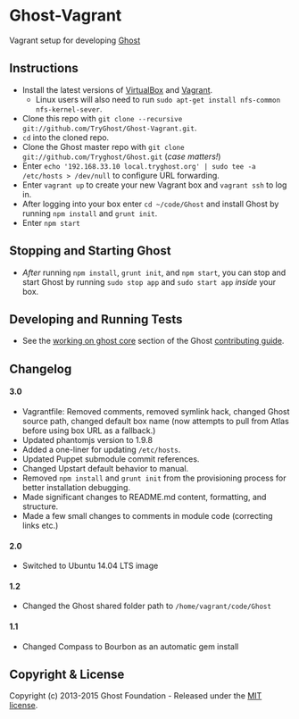# Ghost-Vagrant

Vagrant setup for developing [Ghost](https://ghost.org)

## Instructions

- Install the latest versions of [VirtualBox](https://www.virtualbox.org/wiki/Downloads) and [Vagrant](http://www.vagrantup.com/downloads.html).
	- Linux users will also need to run `sudo apt-get install nfs-common nfs-kernel-sever`.
- Clone this repo with `git clone --recursive git://github.com/TryGhost/Ghost-Vagrant.git`.
- `cd` into the cloned repo.
- Clone the Ghost master repo with `git clone git://github.com/Tryghost/Ghost.git` (_case matters!_)
- Enter `echo '192.168.33.10 local.tryghost.org' | sudo tee -a /etc/hosts > /dev/null` to configure URL forwarding.
- Enter `vagrant up` to create your new Vagrant box and `vagrant ssh` to log in.
- After logging into your box enter `cd ~/code/Ghost` and install Ghost by running `npm install` and `grunt init`.
- Enter `npm start`

## Stopping and Starting Ghost

- _After_ running `npm install`, `grunt init`, and `npm start`, you can stop and start Ghost by running `sudo stop app` and `sudo start app` _inside_ your box.

## Developing and Running Tests

- See the [working on ghost core](https://github.com/TryGhost/Ghost/blob/master/CONTRIBUTING.md#core) section of the Ghost [contributing guide](https://github.com/TryGhost/Ghost/blob/master/CONTRIBUTING.md).

## Changelog

#### 3.0
- Vagrantfile: Removed comments, removed symlink hack, changed Ghost source path, changed default box name (now attempts to pull from Atlas before using box URL as a fallback.)
- Updated phantomjs version to 1.9.8
- Added a one-liner for updating `/etc/hosts`.
- Updated Puppet submodule commit references.
- Changed Upstart default behavior to manual.
- Removed `npm install` and `grunt init` from the provisioning process for better installation debugging.
- Made significant changes to README.md content, formatting, and structure.
- Made a few small changes to comments in module code (correcting links etc.)

#### 2.0

- Switched to Ubuntu 14.04 LTS image

#### 1.2

- Changed the Ghost shared folder path to `/home/vagrant/code/Ghost`

#### 1.1

- Changed Compass to Bourbon as an automatic gem install

## Copyright & License

Copyright (c) 2013-2015 Ghost Foundation - Released under the [MIT license](LICENSE).
